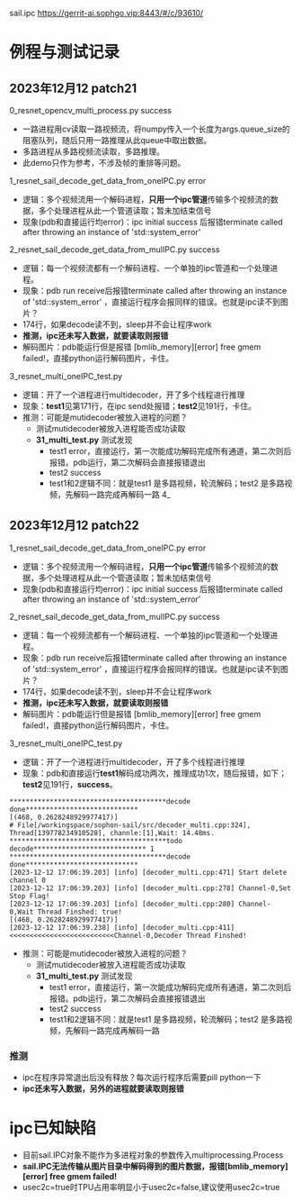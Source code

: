 
sail.ipc https://gerrit-ai.sophgo.vip:8443/#/c/93610/


# 例程与测试记录 

## 2023年12月12 patch21
0_resnet_opencv_multi_process.py  success

- 一路进程用cv读取一路视频流，将numpy传入一个长度为args.queue_size的阻塞队列，随后只用一路推理从此queue中取出数据。
- 多路进程从多路视频流读取，多路推理。 
- 此demo只作为参考，不涉及帧的重排等问题。



1_resnet_sail_decode_get_data_from_oneIPC.py error
- 逻辑：多个视频流用一个解码进程，**只用一个ipc管道**传输多个视频流的数据，多个处理进程从此一个管道读取；暂未加结束信号
- 现象(pdb和直接运行均error)：ipc initial success 后报错terminate called after throwing an instance of 'std::system_error'

2_resnet_sail_decode_get_data_from_mulIPC.py success
- 逻辑：每一个视频流都有一个解码进程、一个单独的ipc管道和一个处理进程。
- 现象：pdb run receive后报错terminate called after throwing an instance of 'std::system_error' ，直接运行程序会报同样的错误。也就是ipc读不到图片？
- 174行，如果decode读不到，sleep并不会让程序work
- **推测，ipc还未写入数据，就要读取则报错**
- 解码图片：pdb能运行但是报错 [bmlib_memory][error] free gmem failed!，直接python运行解码图片，卡住。


3_resnet_multi_oneIPC_test.py
- 逻辑：开了一个进程进行multidecoder，开了多个线程进行推理
- 现象：**test1**见第171行，在ipc send处报错；**test2**见191行，卡住。
- 推测：可能是mutidecoder被放入进程的问题？
    - 测试mutidecoder被放入进程能否成功读取
    - **31_multi_test.py** 测试发现
        - test1 error，直接运行，第一次能成功解码完成所有通道，第二次则后报错。pdb运行，第二次解码会直接报错退出
        - test2 success
        - test1和2逻辑不同：就是test1 是多路视频，轮流解码；test2 是多路视频，先解码一路完成再解码一路
4_

## 2023年12月12 patch22
1_resnet_sail_decode_get_data_from_oneIPC.py error
- 逻辑：多个视频流用一个解码进程，**只用一个ipc管道**传输多个视频流的数据，多个处理进程从此一个管道读取；暂未加结束信号
- 现象(pdb和直接运行均error)：ipc initial success 后报错terminate called after throwing an instance of 'std::system_error'

2_resnet_sail_decode_get_data_from_mulIPC.py success
- 逻辑：每一个视频流都有一个解码进程、一个单独的ipc管道和一个处理进程。
- 现象：pdb run receive后报错terminate called after throwing an instance of 'std::system_error' ，直接运行程序会报同样的错误。也就是ipc读不到图片？
- 174行，如果decode读不到，sleep并不会让程序work
- **推测，ipc还未写入数据，就要读取则报错**
- 解码图片：pdb能运行但是报错 [bmlib_memory][error] free gmem failed!，直接python运行解码图片，卡住。


3_resnet_multi_oneIPC_test.py
- 逻辑：开了一个进程进行multidecoder，开了多个线程进行推理
- 现象：pdb和直接运行**test1**解码成功两次，推理成功1次，随后报错，如下；**test2**见191行，**success**。

```
***************************************decode done****************************
[(468, 0.2628248929977417)]
# File[/workingspace/sophon-sail/src/decoder_multi.cpp:324], Thread[139778234910528], channle:[1],Wait: 14.48ms.
***************************************todo decode**************************** 1
***************************************decode done****************************
[2023-12-12 17:06:39.203] [info] [decoder_multi.cpp:471] Start delete channel 0
[2023-12-12 17:06:39.203] [info] [decoder_multi.cpp:278] Channel-0,Set Stop Flag!
[2023-12-12 17:06:39.203] [info] [decoder_multi.cpp:280] Channel-0,Wait Thread Finshed: true!
[(468, 0.2628248929977417)]
[2023-12-12 17:06:39.238] [info] [decoder_multi.cpp:411] <<<<<<<<<<<<<<<<<<<<<<<<<<Channel-0,Decoder Thread Finshed!
```

- 推测：可能是mutidecoder被放入进程的问题？
    - 测试mutidecoder被放入进程能否成功读取
    - **31_multi_test.py** 测试发现
        - test1 error，直接运行，第一次能成功解码完成所有通道，第二次则后报错。pdb运行，第二次解码会直接报错退出
        - test2 success
        - test1和2逻辑不同：就是test1 是多路视频，轮流解码；test2 是多路视频，先解码一路完成再解码一路
### 推测
- ipc在程序异常退出后没有释放？每次运行程序后需要pill python一下
- **ipc还未写入数据，另外的进程就要读取则报错**

# ipc已知缺陷
    
- 目前sail.IPC对象不能作为多进程对象的参数传入multiprocessing.Process
- **sail.IPC无法传输从图片目录中解码得到的图片数据，报错[bmlib_memory][error] free gmem failed!**
- usec2c=true时TPU占用率明显小于usec2c=false,建议使用usec2c=true